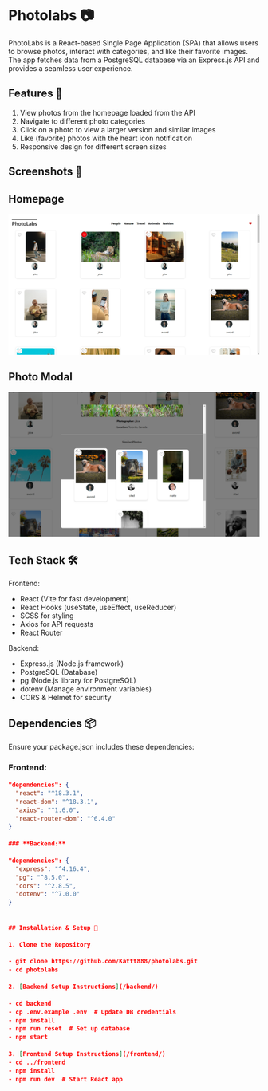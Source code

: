 # Photolabs 📷

PhotoLabs is a React-based Single Page Application (SPA) that allows users to browse photos, interact with categories, and like their favorite images. The app fetches data from a PostgreSQL database via an Express.js API and provides a seamless user experience.

## Features 🚀

1. View photos from the homepage loaded from the API
2. Navigate to different photo categories
3. Click on a photo to view a larger version and similar images
4. Like (favorite) photos with the heart icon notification
5. Responsive design for different screen sizes

## Screenshots 📸

## Homepage
![Homepage](./docs/Home%20Page%20Img.png)

## Photo Modal
![Photo Modal](./docs/The%20photo%20modal%20img.png)

## Tech Stack 🛠️

Frontend:

- React (Vite for fast development)
- React Hooks (useState, useEffect, useReducer)
- SCSS for styling
- Axios for API requests
- React Router

Backend:

- Express.js (Node.js framework)
- PostgreSQL (Database)
- pg (Node.js library for PostgreSQL)
- dotenv (Manage environment variables)
- CORS & Helmet for security

## Dependencies 📦

Ensure your package.json includes these dependencies:

### **Frontend:**

```json
"dependencies": {
  "react": "^18.3.1",
  "react-dom": "^18.3.1",
  "axios": "^1.6.0",
  "react-router-dom": "^6.4.0"
}

### **Backend:**

"dependencies": {
  "express": "^4.16.4",
  "pg": "^8.5.0",
  "cors": "^2.8.5",
  "dotenv": "^7.0.0"
}


## Installation & Setup 📝

1. Clone the Repository

- git clone https://github.com/Kattt888/photolabs.git
- cd photolabs

2. [Backend Setup Instructions](/backend/)

- cd backend
- cp .env.example .env  # Update DB credentials
- npm install
- npm run reset  # Set up database
- npm start

3. [Frontend Setup Instructions](/frontend/)
- cd ../frontend
- npm install
- npm run dev  # Start React app
